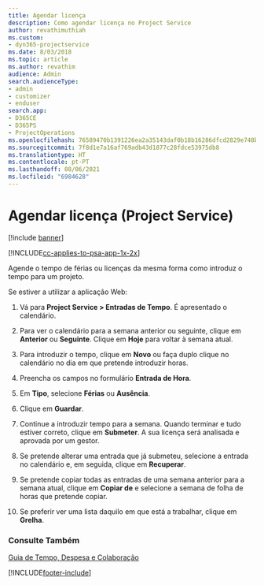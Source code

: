 ```yaml
---
title: Agendar licença
description: Como agendar licença no Project Service
author: revathimuthiah
ms.custom:
- dyn365-projectservice
ms.date: 8/03/2018
ms.topic: article
ms.author: revathim
audience: Admin
search.audienceType:
- admin
- customizer
- enduser
search.app:
- D365CE
- D365PS
- ProjectOperations
ms.openlocfilehash: 76589470b1391226ea2a35143daf0b18b16286dfcd2829e748b0984397cb25ee
ms.sourcegitcommit: 7f8d1e7a16af769adb43d1877c28fdce53975db8
ms.translationtype: HT
ms.contentlocale: pt-PT
ms.lasthandoff: 08/06/2021
ms.locfileid: "6984628"
---
```

# <a name="schedule-time-off-project-service"></a>Agendar licença (Project Service)

[!include [banner](../includes/psa-now-project-operations.md)]

[!INCLUDE[cc-applies-to-psa-app-1x-2x](../includes/cc-applies-to-psa-app-1x-2x.md)]

Agende o tempo de férias ou licenças da mesma forma como introduz o tempo para um projeto.  
  
 Se estiver a utilizar a aplicação Web:  
  
1.  Vá para **Project Service > Entradas de Tempo**. É apresentado o calendário.  
  
2.  Para ver o calendário para a semana anterior ou seguinte, clique em **Anterior** ou **Seguinte**. Clique em **Hoje** para voltar à semana atual.  
  
3.  Para introduzir o tempo, clique em **Novo** ou faça duplo clique no calendário no dia em que pretende introduzir horas.  
  
4.  Preencha os campos no formulário **Entrada de Hora**.  
  
5.  Em **Tipo**, selecione **Férias** ou **Ausência**.  
  
6.  Clique em **Guardar**.  
  
7.  Continue a introduzir tempo para a semana. Quando terminar e tudo estiver correto, clique em **Submeter**. A sua licença será analisada e aprovada por um gestor.  
  
8.  Se pretende alterar uma entrada que já submeteu, selecione a entrada no calendário e, em seguida, clique em **Recuperar**.  
  
9. Se pretende copiar todas as entradas de uma semana anterior para a semana atual, clique em **Copiar de** e selecione a semana de folha de horas que pretende copiar.  
  
10. Se preferir ver uma lista daquilo em que está a trabalhar, clique em **Grelha**.  
  
### <a name="see-also"></a>Consulte Também  
 [Guia de Tempo, Despesa e Colaboração](../psa/time-expense-collaboration-guide.md)


[!INCLUDE[footer-include](../includes/footer-banner.md)]